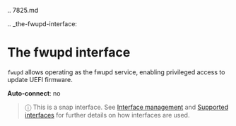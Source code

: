 .. 7825.md

.. _the-fwupd-interface:

# The fwupd interface

`fwupd` allows operating as the fwupd service, enabling privileged access to update UEFI firmware.

**Auto-connect**: no

> ⓘ  This is a snap interface. See [Interface management](interface-management.md) and [Supported interfaces](supported-interfaces.md) for further details on how interfaces are used.